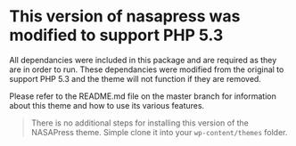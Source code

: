 # This version of nasapress was modified to support PHP 5.3

All dependancies were included in this package and are required as they are in order to run. These dependancies were modified from the original to support PHP 5.3 and the theme will not function if they are removed. 

Please refer to the README.md file on the master branch for information about this theme and how to use its various features.

> There is no additional steps for installing this version of the NASAPress theme. Simple clone it into your `wp-content/themes` folder.